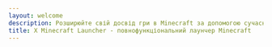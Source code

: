 ```yaml
---
layout: welcome
description: Розширюйте свій досвід гри в Minecraft за допомогою сучасної лаунчерної панелі
title: X Minecraft Launcher - повнофункціональний лаунчер Minecraft
---
```

